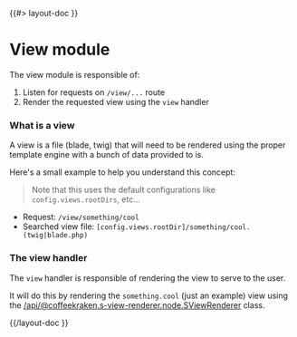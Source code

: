 <!--
/**
 * @name            View
 * @namespace       doc
 * @type            Markdown
 * @platform        md
 * @status          stable
 * @menu            Documentation / Modules           /doc/modules/view
 *
 * @since           2.0.0
 * @author    Olivier Bossel <olivier.bossel@gmail.com> (https://coffeekraken.io)
 */
-->

{{#> layout-doc }}

# View module

The view module is responsible of:

1. Listen for requests on `/view/...` route
2. Render the requested view using the `view` handler

### What is a view

A view is a file (blade, twig) that will need to be rendered using the proper template engine with a bunch of data provided to is.

Here's a small example to help you understand this concept:

> Note that this uses the default configurations like `config.views.rootDirs`, etc...

- Request: `/view/something/cool`
- Searched view file: `[config.views.rootDir]/something/cool.(twig|blade.php)`

### The view handler

The `view` handler is responsible of rendering the view to serve to the user.

It will do this by rendering the `something.cool` (just an example) view using the [/api/@coffeekraken.s-view-renderer.node.SViewRenderer](SViewRenderer) class.

{{/layout-doc }}
